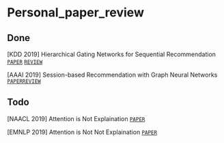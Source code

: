 # Personal_paper_review
## Done
[KDD 2019] ﻿Hierarchical Gating Networks for Sequential Recommendation 
[`PAPER`](https://arxiv.org/abs/1906.09217) [`REVIEW`](https://github.com/OnYuKang/Personal_paper_review/issues/1)

[AAAI 2019] Session-based Recommendation with Graph Neural Networks
[`PAPER`](https://arxiv.org/pdf/1811.00855.pdf)[`REVIEW`](https://github.com/OnYuKang/Personal_paper_review/issues/4)

## Todo
[NAACL 2019] Attention is Not Explaination
[`PAPER`](https://arxiv.org/abs/1902.10186)

[EMNLP 2019] Attention is Not Not Explaination
[`PAPER`](https://arxiv.org/abs/1908.04626)
